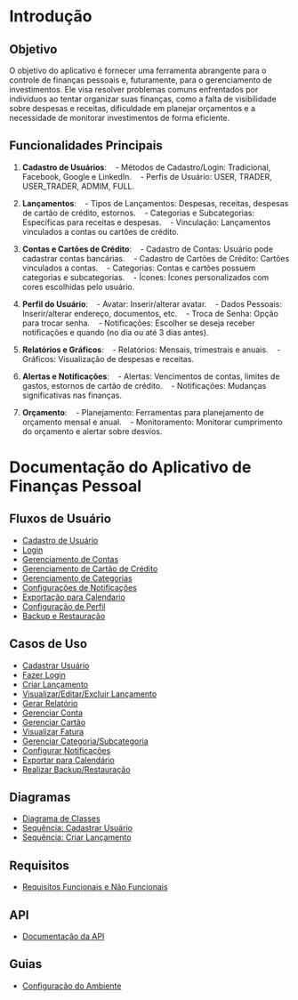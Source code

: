 # Introdução

## Objetivo

O objetivo do aplicativo é fornecer uma ferramenta abrangente para o controle de finanças pessoais e, futuramente, para o gerenciamento de investimentos. Ele visa resolver problemas comuns enfrentados por indivíduos ao tentar organizar suas finanças, como a falta de visibilidade sobre despesas e receitas, dificuldade em planejar orçamentos e a necessidade de monitorar investimentos de forma eficiente.

## Funcionalidades Principais

1. **Cadastro de Usuários**:
      - Métodos de Cadastro/Login: Tradicional, Facebook, Google e LinkedIn.
      - Perfis de Usuário: USER, TRADER, USER_TRADER, ADMIM, FULL.

2. **Lançamentos**:
      - Tipos de Lançamentos: Despesas, receitas, despesas de cartão de crédito, estornos.
      - Categorias e Subcategorias: Específicas para receitas e despesas.
      - Vinculação: Lançamentos vinculados a contas ou cartões de crédito.

3. **Contas e Cartões de Crédito**:
      - Cadastro de Contas: Usuário pode cadastrar contas bancárias.
      - Cadastro de Cartões de Crédito: Cartões vinculados a contas.
      - Categorias: Contas e cartões possuem categorias e subcategorias.
      - Ícones: Ícones personalizados com cores escolhidas pelo usuário.

4. **Perfil do Usuário**:
      - Avatar: Inserir/alterar avatar.
      - Dados Pessoais: Inserir/alterar endereço, documentos, etc.
      - Troca de Senha: Opção para trocar senha.
      - Notificações: Escolher se deseja receber notificações e quando (no dia ou até 3 dias antes).

5. **Relatórios e Gráficos**:
      - Relatórios: Mensais, trimestrais e anuais.
      - Gráficos: Visualização de despesas e receitas.

6. **Alertas e Notificações**:
      - Alertas: Vencimentos de contas, limites de gastos, estornos de cartão de crédito.
      - Notificações: Mudanças significativas nas finanças.

7. **Orçamento**:
      - Planejamento: Ferramentas para planejamento de orçamento mensal e anual.
      - Monitoramento: Monitorar cumprimento do orçamento e alertar sobre desvios.

# Documentação do Aplicativo de Finanças Pessoal

## Fluxos de Usuário

- [Cadastro de Usuário](./docs/fluxos/cadastroUsuario.md)
- [Login](./docs/fluxos/login.md)
- [Gerenciamento de Contas](./docs/fluxos/gerenciamentoContas.md)
- [Gerenciamento de Cartão de Crédito](./docs/fluxos/gerenciamento%20de%20cartoes.md)
- [Gerenciamento de Categorias](./docs/fluxos/gerenciamentoCategorias.md)
- [Configurações de Notificações](./docs/fluxos/configuracaoNotificacoes.md)
- [Exportação para Calendario](./docs/fluxos/exportaçãoCalendario.md)
- [Configuração de Perfil](./docs/fluxos/configuracaoPerfil)
- [Backup e Restauração](./docs/fluxos/backup.md)

## Casos de Uso

- [Cadastrar Usuário]()
- [Fazer Login]()
- [Criar Lançamento]()
- [Visualizar/Editar/Excluir Lançamento]()
- [Gerar Relatório]()
- [Gerenciar Conta]()
- [Gerenciar Cartão]()
- [Visualizar Fatura]()
- [Gerenciar Categoria/Subcategoria]()
- [Configurar Notificações]()
- [Exportar para Calendário]()
- [Realizar Backup/Restauração]()

## Diagramas

- [Diagrama de Classes](./diagramas/classes.md)
- [Sequência: Cadastrar Usuário](./diagramas/sequencia-cadastrar-usuario.md)
- [Sequência: Criar Lançamento](./diagramas/sequencia-criar-lancamento.md)

## Requisitos

- [Requisitos Funcionais e Não Funcionais](./docs/requisitos/requisitos.md)

## API

- [Documentação da API](./docs/api/swagger.yaml)

## Guias

- [Configuração do Ambiente](./docs/guias/setup.md)
